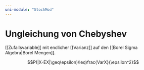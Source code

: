 ```yaml
---
uni-module: "StochMod"
---
```


# Ungleichung von Chebyshev

[[Zufallsvariable]] mit endlicher [[Varianz]] auf den [[Borel Sigma Algebra|Borel Mengen]].

$$P(|X-EX|\geq\epsilon)\leq\frac{VarX}{\epsilon^2}$$
